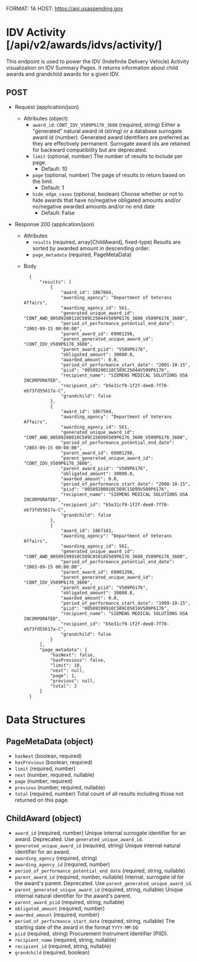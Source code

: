 FORMAT: 1A
HOST: https://api.usaspending.gov

# IDV Activity [/api/v2/awards/idvs/activity/]

This endpoint is used to power the IDV (Indefinite Delivery Vehicle) Activity visualization on IDV Summary Pages. It returns information about child awards and grandchild awards for a given IDV.

## POST

+ Request (application/json)
    + Attributes (object)
        + `award_id`: `CONT_IDV_V509P6176_3600` (required, string)
            Either a "generated" natural award id (string) or a database surrogate award id (number).  Generated award identifiers are preferred as they are effectively permanent.  Surrogate award ids are retained for backward compatibility but are deprecated.
        + `limit` (optional, number)
            The number of results to include per page.
            + Default: 10
        + `page` (optional, number)
            The page of results to return based on the limit.
            + Default: 1
        + `hide_edge_cases` (optional, boolean)
            Choose whether or not to hide awards that have no/negative obligated amounts and/or no/negative awarded amounts and/or no end date
            + Default: False
+ Response 200 (application/json)
    + Attributes
        + `results` (required, array[ChildAward], fixed-type)
            Results are sorted by awarded amount in descending order.
        + `page_metadata` (required, PageMetaData)

    * Body

            {
                "results": [
                    {
                        "award_id": 1867804,
                        "awarding_agency": "Department of Veterans Affairs",
                        "awarding_agency_id": 561,
                        "generated_unique_award_id": "CONT_AWD_00509200110C509C25044V509P6176_3600_V509P6176_3600",
                        "period_of_performance_potential_end_date": "2003-09-15 00:00:00",
                        "parent_award_id": 69001298,
                        "parent_generated_unique_award_id": "CONT_IDV_V509P6176_3600",
                        "parent_award_piid": "V509P6176",
                        "obligated_amount": 30000.0,
                        "awarded_amount": 0.0,
                        "period_of_performance_start_date": "2001-10-15",
                        "piid": "00509200110C509C25044V509P6176",
                        "recipient_name": "SIEMENS MEDICAL SOLUTIONS USA INCORPORATED",
                        "recipient_id": "b5e31cf9-1f2f-dee0-7f70-eb73fd55617a-C",
                        "grandchild": false
                    },
                    {
                        "award_id": 1867504,
                        "awarding_agency": "Department of Veterans Affairs",
                        "awarding_agency_id": 561,
                        "generated_unique_award_id": "CONT_AWD_00509200010C509C15099V509P6176_3600_V509P6176_3600",
                        "period_of_performance_potential_end_date": "2003-09-15 00:00:00",
                        "parent_award_id": 69001298,
                        "parent_generated_unique_award_id": "CONT_IDV_V509P6176_3600",
                        "parent_award_piid": "V509P6176",
                        "obligated_amount": 30000.0,
                        "awarded_amount": 0.0,
                        "period_of_performance_start_date": "2000-10-15",
                        "piid": "00509200010C509C15099V509P6176",
                        "recipient_name": "SIEMENS MEDICAL SOLUTIONS USA INCORPORATED",
                        "recipient_id": "b5e31cf9-1f2f-dee0-7f70-eb73fd55617a-C",
                        "grandchild": false
                    },
                    {
                        "award_id": 1867181,
                        "awarding_agency": "Department of Veterans Affairs",
                        "awarding_agency_id": 561,
                        "generated_unique_award_id": "CONT_AWD_00509199910C509C05018V509P6176_3600_V509P6176_3600",
                        "period_of_performance_potential_end_date": "2003-09-15 00:00:00",
                        "parent_award_id": 69001298,
                        "parent_generated_unique_award_id": "CONT_IDV_V509P6176_3600",
                        "parent_award_piid": "V509P6176",
                        "obligated_amount": 30000.0,
                        "awarded_amount": 0.0,
                        "period_of_performance_start_date": "1999-10-15",
                        "piid": "00509199910C509C05018V509P6176",
                        "recipient_name": "SIEMENS MEDICAL SOLUTIONS USA INCORPORATED",
                        "recipient_id": "b5e31cf9-1f2f-dee0-7f70-eb73fd55617a-C",
                        "grandchild": false
                    }
                ],
                "page_metadata": {
                    "hasNext": false,
                    "hasPrevious": false,
                    "limit": 10,
                    "next": null,
                    "page": 1,
                    "previous": null,
                    "total": 3
                }
            }


# Data Structures

## PageMetaData (object)
+ `hasNext` (boolean, required)
+ `hasPrevious` (boolean, required)
+ `limit` (required, number)
+ `next` (number, required, nullable)
+ `page` (number, required)
+ `previous` (number, required, nullable)
+ `total` (required, number)
    Total count of all results including those not returned on this page.

## ChildAward (object)
+ `award_id` (required, number)
    Unique internal surrogate identifier for an award.  Deprecated.  Use `generated_unique_award_id`.
+ `generated_unique_award_id` (required, string)
    Unique internal natural identifier for an award.
+ `awarding_agency` (required, string)
+ `awarding_agency_id` (required, number)
+ `period_of_performance_potential_end_date` (required, string, nullable)
+ `parent_award_id` (required, number, nullable)
    Internal, surrogate id for the award's parent.  Deprecated.  Use `parent_generated_unique_award_id`.
+ `parent_generated_unique_award_id` (required, string, nullable)
    Unique internal natural identifier for the award's parent.
+ `parent_award_piid` (required, string, nullable)
+ `obligated_amount` (required, number)
+ `awarded_amount` (required, number)
+ `period_of_performance_start_date` (required, string, nullable)
    The starting date of the award in the format `YYYY-MM-DD`
+ `piid` (required, string)
    Procurement Instrument Identifier (PIID).
+ `recipient_name` (required, string, nullable)
+ `recipient_id` (required, string, nullable)
+ `grandchild` (required, boolean)
